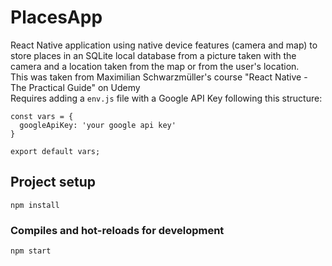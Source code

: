 # PlacesApp
React Native application using native device features (camera and map) to store places in an SQLite local database from a picture taken with the camera and a location taken from the map or from the user's location. <br />
This was taken from Maximilian Schwarzmüller's course "React Native - The Practical Guide" on Udemy <br />
Requires adding a `env.js` file with a Google API Key following this structure:
```
const vars = {
  googleApiKey: 'your google api key'
}

export default vars;
```

## Project setup
```
npm install
```

### Compiles and hot-reloads for development
```
npm start
```
